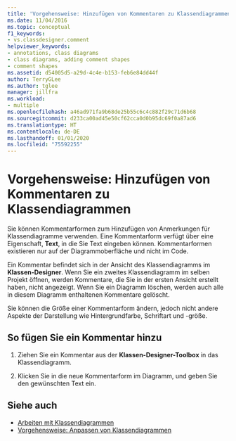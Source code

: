 ```yaml
---
title: 'Vorgehensweise: Hinzufügen von Kommentaren zu Klassendiagrammen (Klassen-Designer)'
ms.date: 11/04/2016
ms.topic: conceptual
f1_keywords:
- vs.classdesigner.comment
helpviewer_keywords:
- annotations, class diagrams
- class diagrams, adding comment shapes
- comment shapes
ms.assetid: d54005d5-a29d-4c4e-b153-feb6e84dd44f
author: TerryGLee
ms.author: tglee
manager: jillfra
ms.workload:
- multiple
ms.openlocfilehash: a46ad971fa9b68de25b55c6c4c882f29c71d6b68
ms.sourcegitcommit: d233ca00ad45e50cf62cca0d0b95dc69f0a87ad6
ms.translationtype: HT
ms.contentlocale: de-DE
ms.lasthandoff: 01/01/2020
ms.locfileid: "75592255"
---
```

# <a name="how-to-add-comments-to-class-diagrams"></a>Vorgehensweise: Hinzufügen von Kommentaren zu Klassendiagrammen

Sie können Kommentarformen zum Hinzufügen von Anmerkungen für Klassendiagramme verwenden. Eine Kommentarform verfügt über eine Eigenschaft, **Text**, in die Sie Text eingeben können. Kommentarformen existieren nur auf der Diagrammoberfläche und nicht im Code.

Ein Kommentar befindet sich in der Ansicht des Klassendiagramms im **Klassen-Designer**. Wenn Sie ein zweites Klassendiagramm im selben Projekt öffnen, werden Kommentare, die Sie in der ersten Ansicht erstellt haben, nicht angezeigt. Wenn Sie ein Diagramm löschen, werden auch alle in diesem Diagramm enthaltenen Kommentare gelöscht.

Sie können die Größe einer Kommentarform ändern, jedoch nicht andere Aspekte der Darstellung wie Hintergrundfarbe, Schriftart und -größe.

## <a name="to-add-a-comment"></a>So fügen Sie ein Kommentar hinzu

1. Ziehen Sie ein Kommentar aus der **Klassen-Designer-Toolbox** in das Klassendiagramm.

2. Klicken Sie in die neue Kommentarform im Diagramm, und geben Sie den gewünschten Text ein.

## <a name="see-also"></a>Siehe auch

- [Arbeiten mit Klassendiagrammen](designing-and-viewing-classes-and-types.md)
- [Vorgehensweise: Anpassen von Klassendiagrammen](how-to-customize-class-diagrams.md)
